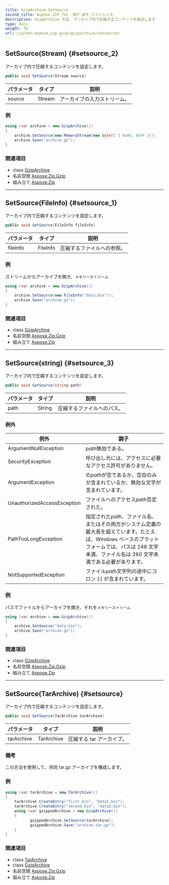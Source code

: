 ```yaml
---
title: GzipArchive.SetSource
second_title: Aspose.ZIP for .NET API リファレンス
description: GzipArchive 方法. アーカイブ内で圧縮するコンテンツを設定します
type: docs
weight: 70
url: /ja/net/aspose.zip.gzip/gziparchive/setsource/
---
```

## SetSource(Stream) {#setsource_2}

アーカイブ内で圧縮するコンテンツを設定します。

```csharp
public void SetSource(Stream source)
```

| パラメータ | タイプ | 説明 |
| --- | --- | --- |
| source | Stream | アーカイブの入力ストリーム。 |

### 例

```csharp
using (var archive = new GzipArchive())
{
    archive.SetSource(new MemoryStream(new byte[] { 0x00, 0xFF }));
    archive.Save("archive.gz");
}
```

### 関連項目

* class [GzipArchive](../)
* 名前空間 [Aspose.Zip.Gzip](../../gziparchive/)
* 組み立て [Aspose.Zip](../../../)

---

## SetSource(FileInfo) {#setsource_1}

アーカイブ内で圧縮するコンテンツを設定します。

```csharp
public void SetSource(FileInfo fileInfo)
```

| パラメータ | タイプ | 説明 |
| --- | --- | --- |
| fileInfo | FileInfo | 圧縮するファイルへの参照。 |

### 例

ストリームからアーカイブを開き、`メモリーストリーム`

```csharp
using (var archive = new GzipArchive()) 
{
    archive.SetSource(new FileInfo("data.bin"));
    archive.Save("archive.gz");
}
```

### 関連項目

* class [GzipArchive](../)
* 名前空間 [Aspose.Zip.Gzip](../../gziparchive/)
* 組み立て [Aspose.Zip](../../../)

---

## SetSource(string) {#setsource_3}

アーカイブ内で圧縮するコンテンツを設定します。

```csharp
public void SetSource(string path)
```

| パラメータ | タイプ | 説明 |
| --- | --- | --- |
| path | String | 圧縮するファイルへのパス。 |

### 例外

| 例外 | 調子 |
| --- | --- |
| ArgumentNullException | *path*無効である。 |
| SecurityException | 呼び出し元には、アクセスに必要なアクセス許可がありません。 |
| ArgumentException | の*path*が空であるか、空白のみが含まれているか、無効な文字が含まれています。 |
| UnauthorizedAccessException | ファイルへのアクセス*path*否定された。 |
| PathTooLongException | 指定された*path*、ファイル名、またはその両方がシステム定義の最大長を超えています。たとえば、Windows ベースのプラットフォームでは、パスは 248 文字未満、ファイル名は 260 文字未満である必要があります。 |
| NotSupportedException | ファイル*path*文字列の途中にコロン (:) が含まれています。 |

### 例

パスでファイルからアーカイブを開き、それを`メモリーストリーム`

```csharp
using (var archive = new GzipArchive()) 
{
    archive.SetSource("data.bin");
    archive.Save("archive.gz");
}
```

### 関連項目

* class [GzipArchive](../)
* 名前空間 [Aspose.Zip.Gzip](../../gziparchive/)
* 組み立て [Aspose.Zip](../../../)

---

## SetSource(TarArchive) {#setsource}

アーカイブ内で圧縮するコンテンツを設定します。

```csharp
public void SetSource(TarArchive tarArchive)
```

| パラメータ | タイプ | 説明 |
| --- | --- | --- |
| tarArchive | TarArchive | 圧縮する tar アーカイブ。 |

### 備考

この方法を使用して、共同 tar.gz アーカイブを構成します。

### 例

```csharp
using (var tarArchive = new TarArchive())
{
    tarArchive.CreateEntry("first.bin", "data1.bin");
    tarArchive.CreateEntry("second.bin", "data2.bin");
    using (var gzippedArchive = new GzipArchive())
    {
           gzippedArchive.SetSource(tarArchive);
           gzippedArchive.Save("archive.tar.gz");
    }
}
```

### 関連項目

* class [TarArchive](../../../aspose.zip.tar/tararchive/)
* class [GzipArchive](../)
* 名前空間 [Aspose.Zip.Gzip](../../gziparchive/)
* 組み立て [Aspose.Zip](../../../)


